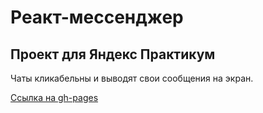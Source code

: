 # Реакт-мессенджер

## Проект для Яндекс Практикум

Чаты кликабельны и выводят свои сообщения на экран.

[Ссылка на gh-pages](http://andrburl2.github.io/React-Project)